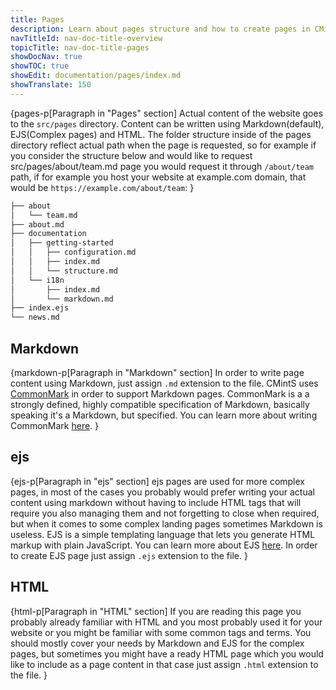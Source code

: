```yaml
---
title: Pages
description: Learn about pages structure and how to create pages in CMintS using Markdown, ejs and HTML.
navTitleId: nav-doc-title-overview
topicTitle: nav-doc-title-pages
showDocNav: true
showTOC: true
showEdit: documentation/pages/index.md
showTranslate: 150
---
```


{pages-p[Paragraph in "Pages" section]
Actual content of the website goes to the `src/pages` directory. Content can be
written using Markdown(default), EJS(Complex pages) and HTML. The folder
structure inside of the pages directory reflect actual path when the page is
requested, so for example if you consider the structure below and would like to
request src/pages/about/team.md page you would request it through `/about/team`
path, if for example you host your website at example.com domain, that would be
`https://example.com/about/team`:
}

```bash
├── about
│   └── team.md
├── about.md
├── documentation
│   ├── getting-started
│   │   ├── configuration.md
│   │   ├── index.md
│   │   └── structure.md
│   └── i18n
│       ├── index.md
│       └── markdown.md
├── index.ejs
└── news.md
```

## Markdown

{markdown-p[Paragraph in "Markdown" section]
In order to write page content using Markdown, just assign `.md` extension to
the file. CMintS uses <a href="http://commonmark.org/"
target="_blank">CommonMark</a> in order to support Markdown pages. CommonMark is
a a strongly defined, highly compatible specification of Markdown, basically
speaking it's a Markdown, but specified. You can learn more about writing
CommonMark <a href="http://commonmark.org/help/" target="_blank">here</a>.
}

## ejs

{ejs-p[Paragraph in "ejs" section]
ejs pages are used for more complex pages, in most of the cases you probably
would prefer writing your actual content using markdown without having to
include HTML tags that will require you also managing them and not forgetting to
close when required, but when it comes to some complex landing pages sometimes
Markdown is useless. EJS is a simple templating language that lets you generate
HTML markup with plain JavaScript. You can learn more about EJS <a
href="http://ejs.co/" target="_blank">here</a>. In order to create EJS page just
assign `.ejs` extension to the file.
}

## HTML

{html-p[Paragraph in "HTML" section]
If you are reading this page you probably already familiar with HTML and you
most probably used it for your website or you might be familiar with some common
tags and terms. You should mostly cover your needs by Markdown and EJS for the
complex pages, but sometimes you might have a ready HTML page which you would
like to include as a page content in that case just assign `.html` extension to
the file.
}
